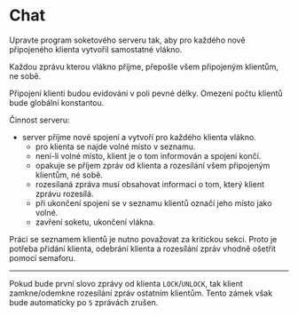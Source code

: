 # Chat

Upravte program soketového serveru tak, aby pro každého nově připojeného klienta vytvořil samostatné vlákno.

Každou zprávu kterou vlákno příjme, přepošle všem připojeným klientům, ne sobě.

Připojení klienti budou evidováni v poli pevné délky. Omezení počtu klientů bude globální konstantou.

Činnost serveru:
- server příjme nové spojení a vytvoří pro každého klienta vlákno.
  - pro klienta se najde volné místo v seznamu.
  - není-li volné místo, klient je o tom informován a spojení končí.
  - opakuje se příjem zpráv od klienta a rozesílání všem připojeným klientům, né sobě.
  - rozesílaná zpráva musí obsahovat informaci o tom, který klient zprávu rozesílá.
  - při ukončení spojení se v seznamu klientů označí jeho místo jako volné.
  - zavření soketu, ukončení vlákna.

Práci se seznamem klientů je nutno považovat za kritickou sekci. Proto je potřeba přidání klienta, odebrání klienta a rozesílání zpráv vhodně ošetřit pomocí semaforu.

---

Pokud bude první slovo zprávy od klienta `LOCK`/`UNLOCK`, tak klient zamkne/odemkne rozesílání zpráv ostatním klientům. Tento zámek však bude automaticky po `5` zprávách zrušen.